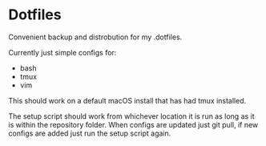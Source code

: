 # Dotfiles

Convenient backup and distrobution for my .dotfiles.

Currently just simple configs for:

* bash
* tmux
* vim

This should work on a default macOS install that has had tmux installed.

The setup script should work from whichever location it is run as long as it is within the repository folder. When configs are updated just git pull, if new configs are added just run the setup script again. 
